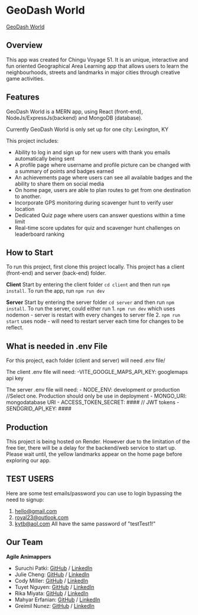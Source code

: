 # GeoDash World
[GeoDash World](https://geodash-world-client.onrender.com/)
## Overview
This app was created for Chingu Voyage 51. It is an unique, interactive and fun oriented Geographical Area Learning app that allows users to learn the neighbourhoods, streets and landmarks in major cities through creative game activities.

## Features 
GeoDash World is a MERN app, using React (front-end), NodeJs/ExpressJs(backend) and MongoDB (database).

Currently GeoDash World is only set up for one city: Lexington, KY

This project includes:
 - Ability to log in and sign up for new users with thank you emails automatically being sent
 - A profile page where username and profile picture can be changed with a summary of points and badges earned
 - An achievements page where users can see all available badges and the ability to share them on social media
 - On home page, users are able to plan routes to get from one destination to another. 
 - Incorporate GPS monitoring during scavenger hunt to verify user location
 - Dedicated Quiz page where users can answer questions within a time limit
 - Real-time score updates for quiz and scavenger hunt challenges on leaderboard ranking

## How to Start
To run this project, first clone this project locally. This project has a client (front-end) and server (back-end) folder.

**Client**
Start by entering the client folder `cd client` and then run `npm install`. To run the app, run `npm run dev`

**Server**
Start by entering the server folder `cd server` and then run `npm install`. To run the server, could either run 1. `npm run dev` which uses nodemon - server is restart with every changes to server file 2. `npm run start` uses node - will need to restart server each time for changes to be reflect.

## What is needed in .env File
For this project, each folder (client and server) will need .env file/

The client .env file will need:
    -VITE_GOOGLE_MAPS_API_KEY: googlemaps api key
<!-- 
VITE_BACKEND_URL: backend-render-url //This will only be for deployment, not necessary during development -->
The server .env file will need: 
    - NODE_ENV: development or production  //Select one. Production should only be use in deployment
    - MONGO_URI: mongodatabase URI
    - ACCESS_TOKEN_SECRET: ####  // JWT tokens
    - SENDGRID_API_KEY: ####  
<!-- VITE_FRONTEND_URI: frontend-render-url //This will only be for deployment, not necessary during development -->

## Production
This project is being hosted on Render. However due to the limitation of the free tier, there will be a delay for the backend/web service to start up. Please wait until, the yellow landmarks appear on the home page before exploring our app. 

## TEST USERS
Here are some test emails/password you can use to login bypassing the need to signup:
1. hello@gmail.com
2. royal23@outlook.com
3. kytb@aol.com
All have the same password of "testTest1!"



## Our Team
**Agile Animappers**

- Suruchi Patki: [GitHub](https://github.com/Supatki) / [LinkedIn](https://www.linkedin.com/in/suruchi-patki-b0710b195/)
- Julie Cheng: [GitHub](https://github.com/jucheng925) / [LinkedIn](https://www.linkedin.com/in/juliecheng925/)
- Cody Miller: [GitHub](https://github.com/CJMiller17) / [LinkedIn](https://www.linkedin.com/in/cjmiller17/)
- Tuyet Nguyen: [GitHub](https://github.com/hongtuyet91) / [LinkedIn](https://www.linkedin.com/in/nguyen-tuyet/)
- Rika Miyata: [GitHub](https://github.com/Tayrika) / [LinkedIn](https://www.linkedin.com/in/rika-miyata-4bab99243/)
- Mahyar Erfanian: [GitHub](https://github.com/Mahyar-98) / [LinkedIn](https://www.linkedin.com/in/mahyar-erfanian-67968279/)
- Greimil Nunez: [GitHub](https://github.com/Greimil) / [LinkedIn](https://www.linkedin.com/in/greimil-nu%C3%B1ez/)
